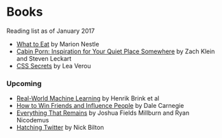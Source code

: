 Books
======
Reading list as of January 2017

- [What to Eat](http://a.co/9WyFgzz) by Marion Nestle
- [Cabin Porn: Inspiration for Your Quiet Place Somewhere](http://a.co/hYx0fVp) by Zach Klein and Steven Leckart
- [CSS Secrets](http://a.co/er9Al8H) by Lea Verou

### Upcoming
- [Real-World Machine Learning](http://a.co/flsQEr8) by Henrik Brink et al
- [How to Win Friends and Influence People](http://a.co/dqTECjl) by Dale Carnegie
- [Everything That Remains](http://a.co/4Q8Qy6A) by Joshua Fields Millburn and Ryan Nicodemus
- [Hatching Twitter](http://a.co/85pe0wB) by Nick Bilton